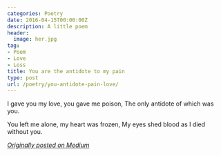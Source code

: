 ```yaml
---
categories: Poetry
date: 2016-04-15T00:00:00Z
description: A little poem
header:
  image: her.jpg
tag:
- Poem
- Love
- Loss
title: You are the antidote to my pain
type: post
url: /poetry/you-antidote-pain-love/
---
```


I gave you my love, you gave me poison,
The only antidote of which was you.

You left me alone, my heart was frozen,
My eyes shed blood as I died without you.

<em>[Originally posted on Medium][1]</em>

[1]: /medium.com/the-coffeelicious/you-are-the-antidote-to-my-pain-85cea1fd78ea
